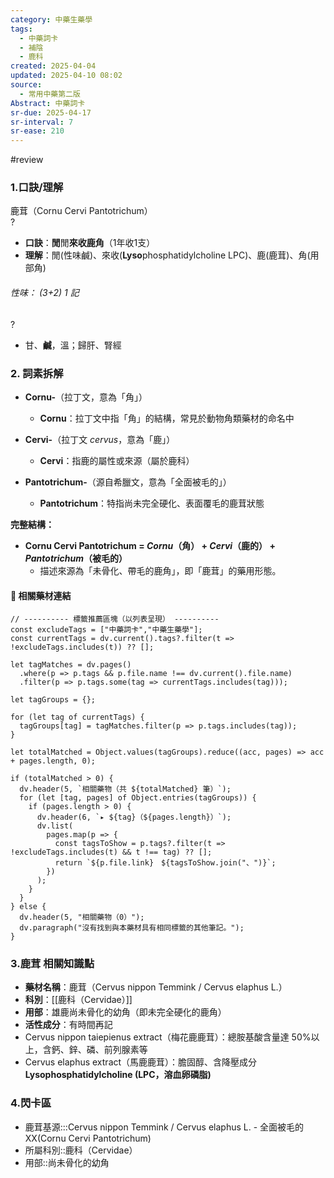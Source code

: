 ```yaml
---
category: 中藥生藥學
tags:
  - 中藥詞卡
  - 補陰
  - 鹿科
created: 2025-04-04
updated: 2025-04-10 08:02
source:
  - 常用中藥第二版
Abstract: 中藥詞卡
sr-due: 2025-04-17
sr-interval: 7
sr-ease: 210
---
```


 #review

### 1.口訣/理解
鹿茸（Cornu Cervi Pantotrichum）  
?
- **口訣**：**閒**閒**來收鹿角**（1年收1支）
- **理解**：閒(性味鹹)、來收(**Lyso**phosphatidylcholine LPC)、鹿(鹿茸)、角(用部角)
> <!--SR:!2025-04-09,2,190--> 
	



###### 性味：  (3+2) 1 記
?
- 甘、**鹹**，溫；歸肝、腎經 <!--SR:!2025-04-10,3,210-->


### 2. 詞素拆解

- **Cornu-**（拉丁文，意為「角」）
  - **Cornu**：拉丁文中指「角」的結構，常見於動物角類藥材的命名中

- **Cervi-**（拉丁文 *cervus*，意為「鹿」）
  - **Cervi**：指鹿的屬性或來源（屬於鹿科）

- **Pantotrichum-**（源自希臘文，意為「全面被毛的」）
  - **Pantotrichum**：特指尚未完全硬化、表面覆毛的鹿茸狀態

**完整結構：**  
- **Cornu Cervi Pantotrichum = *Cornu*（角） + *Cervi*（鹿的） + *Pantotrichum*（被毛的）**
  - 描述來源為「未骨化、帶毛的鹿角」，即「鹿茸」的藥用形態。



#### 📌 相關藥材連結



```dataviewjs
// ---------- 標籤推薦區塊（以列表呈現） ----------
const excludeTags = ["中藥詞卡","中藥生藥學"];
const currentTags = dv.current().tags?.filter(t => !excludeTags.includes(t)) ?? [];

let tagMatches = dv.pages()
  .where(p => p.tags && p.file.name !== dv.current().file.name)
  .filter(p => p.tags.some(tag => currentTags.includes(tag)));

let tagGroups = {};

for (let tag of currentTags) {
  tagGroups[tag] = tagMatches.filter(p => p.tags.includes(tag));
}

let totalMatched = Object.values(tagGroups).reduce((acc, pages) => acc + pages.length, 0);

if (totalMatched > 0) {
  dv.header(5, `相關藥物（共 ${totalMatched} 筆）`);
  for (let [tag, pages] of Object.entries(tagGroups)) {
    if (pages.length > 0) {
      dv.header(6, `▸ ${tag}（${pages.length}）`);
      dv.list(
        pages.map(p => {
          const tagsToShow = p.tags?.filter(t => !excludeTags.includes(t) && t !== tag) ?? [];
          return `${p.file.link}　${tagsToShow.join("、")}`;
        })
      );
    }
  }
} else {
  dv.header(5, "相關藥物（0）");
  dv.paragraph("沒有找到與本藥材具有相同標籤的其他筆記。");
}
```


### 3.鹿茸 相關知識點

- **藥材名稱**：鹿茸（Cervus nippon Temmink / Cervus elaphus L.）  
- **科別**：[[鹿科（Cervidae）]]  
- **用部**：雄鹿尚未骨化的幼角（即未完全硬化的鹿角）  
- **活性成分**：有時間再記
- Cervus nippon taiepienus extract（梅花鹿鹿茸）：總胺基酸含量達 50%以上，含鈣、鋅、磷、前列腺素等  
- Cervus elaphus extract（馬鹿鹿茸）：膽固醇、含降壓成分 **Lysophosphatidylcholine (LPC，溶血卵磷脂)**



### 4.閃卡區

- 鹿茸基源:::Cervus nippon Temmink / Cervus elaphus L. - 全面被毛的XX(Cornu Cervi Pantotrichum) <!--SR:!2025-04-17,7,230!2025-04-10,3,210-->
- 所屬科別::鹿科（Cervidae） <!--SR:!2025-04-17,7,230-->
- 用部::尚未骨化的幼角 <!--SR:!2025-04-17,7,230-->



